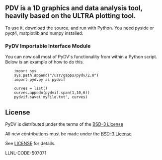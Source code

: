 ## PDV is a 1D graphics and data analysis tool, heavily based on the ULTRA plotting tool.

To use it, download the source, and run with Python.  You need pyside or pyqt4, matplotlib and numpy installed.

### PyDV Importable Interface Module ###
You can now call most of PyDV's functionality from within a Python script. Below is an example of how to do this.
        
        import sys
        sys.path.append("/usr/gapps/pydv/2.0")
        import pydvpy as pydvif

        curves = list()
        curves.appedn(pydvif.span(1,10,6))
        pydvif.save('myFile.txt', curves)

## License

PyDV is distributed under the terms of the [BSD-3 License](LICENSE)

All new contributions must be made under the [BSD-3 License](LICENSE)

See [LICENSE](LICENSE) for details.

LLNL-CODE-507071
